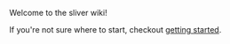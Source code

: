Welcome to the sliver wiki!

If you're not sure where to start, checkout [getting started](https://github.com/BishopFox/sliver/wiki/Getting-Started).